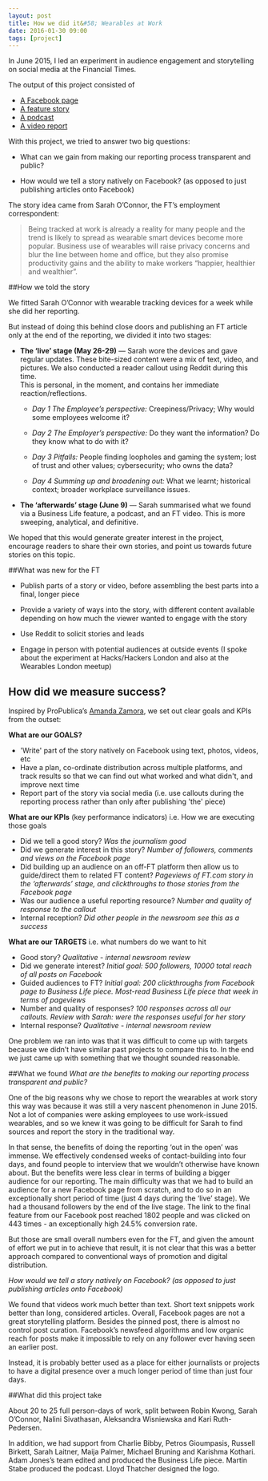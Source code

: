 ```yaml
---
layout: post
title: How we did it&#58; Wearables at Work
date: 2016-01-30 09:00
tags: [project]
---
```


In June 2015, I led an experiment in audience engagement and storytelling on social media at the Financial Times.

The output of this project consisted of

* [A Facebook page](http://facebook.com/wearablesatwork)
* [A feature story](http://www.ft.com/cms/s/0/d7eee768-0b65-11e5-994d-00144feabdc0.html#axzz3cTLoxg8p)
* [A podcast](http://podcast.ft.com/p/2759)
* [A video report](http://video.ft.com/4283782759001/Wearables-and-work-who-wins-/editorschoice)

With this project, we tried to answer two big questions:

* What can we gain from making our reporting process transparent and public?

* How would we tell a story natively on Facebook? (as opposed to just publishing articles onto Facebook)

The story idea came from Sarah O’Connor, the FT’s employment correspondent:

>Being tracked at work is already a reality for many people and the trend is likely to spread as wearable smart devices become more popular. Business use of wearables will raise privacy concerns and blur the line between home and office, but they also promise productivity gains and the ability to make workers “happier, healthier and wealthier”.

##How we told the story

We fitted Sarah O’Connor with wearable tracking devices for a week while she did her reporting.

But instead of doing this behind close doors and publishing an FT article only at the end of the reporting, we divided it into two stages:

* **The ‘live’ stage (May 26-29)** &mdash; Sarah wore the devices and gave regular updates. These bite-sized content were a mix of text, video, and pictures. We also conducted a reader callout using Reddit during this time.  
This is personal, in the moment, and contains her immediate reaction/reflections.   

	* *Day 1  The Employee’s perspective:*
Creepiness/Privacy; Why would some employees welcome it?

	* *Day 2 The Employer’s perspective:*
Do they want the information? Do they know what to do with it?

	* *Day 3 Pitfalls:*
People finding loopholes and gaming the system; lost of trust and other values; cybersecurity; who owns the data?

	* *Day 4 Summing up and broadening out:*
	What we learnt; historical context; broader workplace surveillance issues.  

* **The ‘afterwards’ stage (June 9)** &mdash; Sarah summarised what we found via a Business Life feature, a podcast, and an FT video.
This is more sweeping, analytical, and definitive.

We hoped that this would generate greater interest in the project, encourage readers to share their own stories, and point us towards future stories on this topic.

##What was new for the FT

* Publish parts of a story or video, before assembling the best parts into a final, longer piece

* Provide a variety of ways into the story, with different content available depending on how much the viewer wanted to engage with the story

* Use Reddit to solicit stories and leads

* Engage in person with potential audiences at outside events (I spoke about the experiment at Hacks/Hackers London and also at the Wearables London meetup)


## How did we measure success?
Inspired by ProPublica’s [Amanda Zamora](http://journalismcourses.org/SMA2015.html), we set out clear goals and KPIs from the outset:

**What are our GOALS?**

* 'Write' part of the story natively on Facebook using text, photos, videos, etc	
* Have a plan, co-ordinate distribution across multiple platforms, and track results so that we can find out what worked and what didn't, and improve next time
* Report part of the story via social media (i.e. use callouts during the reporting process rather than only after publishing 'the' piece)

**What are our KPIs** (key performance indicators) i.e. How we are executing those goals

* Did we tell a good story? *Was the journalism good*
* Did we generate interest in this story? *Number of followers, comments and views on the Facebook page*
* Did building up an audience on an off-FT platform then allow us to guide/direct them to related FT content? *Pageviews of FT.com story in the ‘afterwards’ stage, and clickthroughs to those stories from the Facebook page*
* Was our audience a useful reporting resource? *Number and quality of response to the callout*
* Internal reception? *Did other people in the newsroom see this as a success*

**What are our TARGETS** i.e. what numbers do we want to hit

* Good story? *Qualitative - internal newsroom review*
* Did we generate interest? *Initial goal: 500 followers, 10000 total reach of all posts on Facebook*
* Guided audiences to FT? *Initial goal: 200 clickthroughs from Facebook page to Business Life piece.  Most-read Business Life piece that week in terms of pageviews*
* Number and quality of responses? *100 responses across all our callouts. Review with Sarah: were the responses useful for her story*
* Internal response? *Qualitative - internal newsroom review*

One problem we ran into was that it was difficult to come up with targets because we didn’t have similar past projects to compare this to.  In the end we just came up with something that we thought sounded reasonable.
 
##What we found
*What are the benefits to making our reporting process transparent and public?*

One of the big reasons why we chose to report the wearables at work story this way was because it was still a very nascent phenomenon in June 2015. Not a lot of companies were asking employees to use work-issued wearables, and so we knew it was going to be difficult for Sarah to find sources and report the story in the  traditional way.

In that sense, the benefits of doing the reporting ‘out in the open’ was immense.  We effectively condensed weeks of contact-building into four days, and found people to interview that we wouldn’t otherwise have known about.
But the benefits were less clear in terms of building a bigger audience for our reporting. The main difficulty was that we had to build an audience for a new Facebook page from scratch, and to do so in an exceptionally short period of time (just 4 days during the ‘live’ stage). 
We had a thousand followers by the end of the live stage. The link to the final feature from our Facebook post reached 1802 people and was clicked on 443 times - an exceptionally high 24.5% conversion rate. 

But those are small overall numbers even for the FT, and given the amount of effort we put in to achieve that result, it is not clear that this was a better approach compared to conventional ways of promotion and digital distribution.

*How would we tell a story natively on Facebook? (as opposed to just publishing articles onto Facebook)*

We found that videos work much better than text. Short text snippets work better than long, considered articles.
Overall, Facebook pages are not a great storytelling platform. Besides the pinned post, there is almost no control post curation. Facebook’s newsfeed algorithms and low organic reach for posts make it impossible to rely on any follower ever having seen an earlier post.

Instead, it is probably better used as a place for either journalists or projects to have a digital presence over a much longer period of time than just four days. 

##What did this project take

About 20 to 25 full person-days of work, split between Robin Kwong, Sarah O’Connor, Nalini Sivathasan, Aleksandra Wisniewska and Kari Ruth-Pedersen.
  
In addition, we had support from Charlie Bibby, Petros Gioumpasis, Russell Birkett, Sarah Laitner, Maija Palmer, Michael Bruning and Karishma Kothari. Adam Jones’s team edited and produced the Business Life piece. Martin Stabe produced the podcast. Lloyd Thatcher designed the logo.
